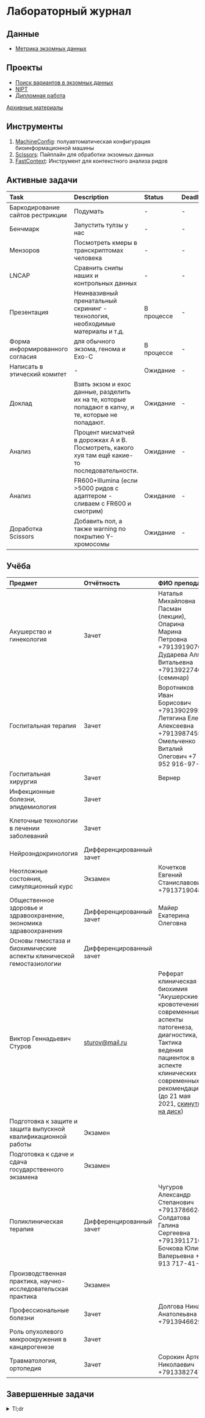 # Лабораторный журнал

## Данные

* [Метрика экзомных данных](./data/SamplesData.csv)

## Проекты

* [Поиск вариантов в экзомных данных](./projects/ExomeVariants.md)
* [NIPT](./projects/NIPT.md)
* [Дипломная работа](./projects/Graduate.md)

[Архивные материалы](./archive)

## Инструменты

1. [MachineConfig](./tools/MachineConfig): полуавтоматическая конфигурация биоинформационной машины
2. [Scissors](./tools/Scissors): Пайплайн для обработки экзомных данных
3. [FastContext](./tools/FastContext): Инструмент для контекстного анализа ридов

## Активные задачи

| Task | Description | Status | Deadline |
|:-----|:------------|:-------|:---------|
| Баркодирование сайтов рестрикции | Подумать | - | - |
| Бенчмарк | Запустить тулзы у нас | - | - |
| Мензоров | Посмотреть кмеры в транскриптомах человека | - | - |
| LNCAP | Сравнить снипы наших и контрольных данных | - | - |
| Презентация | Неинвазивный пренатальный скрининг - технология, необходимые материалы и т.д. | В процессе | - |
| Форма информированного согласия | для обычного экзома, генома и Exo-С | В процессе | - |
| Написать в этический комитет | - | Ожидание | - |
| Доклад |  Взять экзом и ехос данные, разделить их на те, которые попадают в капчу, и те, которые не попадают. | Ожидание | - |
| Анализ | Процент мисматчей в дорожках А и B. Посмотреть, какого хуя там ещё какие-то последовательности. | Ожидание | - |
| Анализ | FR600+Illumina (если >5000 ридов с адаптером - сливаем с FR600 и смотрим) | Ожидание | - |
| Доработка Scissors | Добавить пол, а также warning по покрытию Y-хромосомы | Ожидание | - |

## Учёба

| Предмет | Отчётность | ФИО препода | Контакты | Долги |
|:---|:----|:----|:---|:---|
| Акушерство и гинекология | Зачет | Наталья Михайловна Пасман (лекции), Опарина Марина Петровна +79139190707 Дударева Алла Витальевна +79139227408 (семинар) |  | |
| Госпитальная терапия | Зачет | Воротников Иван Борисович +79139029927, Летягина Елена Алексеевна +79139874558, Омельченко Виталий Олегович +7 952 916-97-49 | | |
| Госпитальная хирургия | Зачет | Вернер | | |
| Инфекционные болезни, эпидемиология | Зачет | | | |
| Клеточные технологии в лечении заболеваний | Зачет | | | [тест](https://drive.google.com/file/d/1Hw7BlQH3BUjgCO1sVq3M5JleBHkVAIn5/view?usp=sharing), отправить на makar@niimbb.ru (5 мая 2021) |
| Нейроэндокринология | Дифференцированный зачет | | | |
| Неотложные состояния, симуляционный курс | Экзамен | Кочетков Евгений Станиславович +79137190483 | | |
| Общественное здоровье и здравоохранение, экономика здравоохранения | Дифференцированный зачет | Майер Екатерина Олеговна | +79139004449 | |
| Основы гемостаза и биохимические аспекты клинической гемостазиологии | Дифференцированный зачет | 
Виктор Геннадьевич Стуров | sturov@mail.ru | Реферат клиническая биохимия "Акушерские кровотечения: современные аспекты патогенеза, диагностика, Тактика ведения пациенток в аспекте клинических современных рекомендаций" (до 21 мая 2021, [скинуть на диск](https://drive.google.com/drive/u/1/folders/1XF7jHJj3cfrr8WrlfVJrPG2NsDGiPrLg)) |
| Подготовка к защите и защита выпускной квалификационной работы | Экзамен | | | |
| Подготовка к сдаче и сдача государственного экзамена | Экзамен | | | |
| Поликлиническая терапия | Дифференцированный зачет | Чугуров Александр Степанович +79137866242, Солдатова Галина Сергеевна +79139117164, Бочкова Юлия Валерьевна +7 913 717-41-96 | | |
| Производственная практика, научно-исследовательская практика | Экзамен | | | |
| Профессиональные болезни | Зачет | Долгова Нина Анатолеьвна +79139466299 | | |
| Роль опухолевого микроокружения в канцерогенезе | Зачет | | | |
| Травматология, ортопедия | Зачет | Сорокин Артем Николаевич +79133827474 | |  |


## Завершенные задачи

<details>
<summary>Tl;dr</summary>

[10/02/2021, 20:01:40]: Описания пациентов собрал в табличку, FastQ отдал ребятам из Сбера
[12/02/2021, 20:28:35]: Сделал HiC-карты для статьи
[12/02/2021, 20:29:25]: Настроил почту
[17/02/2021, 19:34:00]: Правки к статье готовы
[19/02/2021, 12:36:40]: Оформил всё к курсовой
[19/02/2021, 17:01:45]: Посчитал обогащение Exo-C-библиотеки (демультиплекс Алины)
[05/03/2021, 13:52:47]: Проанализировал микрочипы из Томска
[10/03/2021, 12:13:56]: Добавил аннотацию к микрочипам
[10/03/2021, 19:05:46]: Посчитал обогащение к получившимся образцам Exo-C
[16/03/2021, 18:54:43]: Прикрутил к пайплайну region-based аннотацию и проблемные регионы
[16/03/2021, 18:55:44]: Отправил данные двух братьев
[17/03/2021, 15:48:08]: Посчитал статики для диплома
[17/03/2021, 23:13:46]: Пересек контроль для диплома с экзомом и удивился
[17/03/2021, 23:14:09]: Валидировал варианты Exo-C библиотек
[19/03/2021, 17:21:37]: Сделал Динаре мутации
[22/03/2021, 14:53:28]: Сбер, сделал VCF аннотиванные анноваром
[26/03/2021, 21:25:15]: Сделал поздравлялочку по email
[31/03/2021, 13:44:48]: ROC-кривая для диплома
[19/04/2021, 15:13:25]: Сделал общую табличку



</details>

<!---

Дела по учёбе

- реферат бочковой метаболический синдром от руки
- 
- Отработки Дударевой?
- Майер тест, https://classroom.google.com/c/Mjg4ODMxMzk0MzM5, дедлайн 17 марта, ответы сюда: e.maier7@g.nsu.ru
- написать реферат (можно на компьютере) по одной из гипокоагуляционной тромбофилии (афс-синдром, двс-синдром, болезнь Мошковица) на почту ей Skvortsova-1963@bk.ru

Опарина Марина Петровна +7 913 919-07-07
Чугуров Александр Степанович +7 913 786-62-42
Рутковский Евгений Александрович +79618761115
Кочетков Евгений Станиславович +7 913 719-04-83
Долгова Нина Анатолеьвна +79139466299
Омельченко Виталий Олегович +7 952 916-97-49
Солдатова Галина Сергеевна +79139117164
Корбут Антон Иванович +79231777911

Бочкова Юлия Валерьевна +7 913 717-41-96
Сорокин Артем Николаевич +79133827474
Дударева Алла Витальевна +79139227408
Бухтуева Наталья Геннадьевна +79137760686
Воротников Иван Борисович +7 913 902-99-27
Летягина Елена Алексеевна +7 913 987-45-58
Вагнер Юлия Николаевна +7 983 320-33-06
Королев Максим Александрович +79137425577
Петухова Анна Владимировна +79139473380
-->
